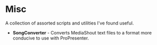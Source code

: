 Misc
====

A collection of assorted scripts and utilities I've found useful.

* **SongConverter** - Converts MediaShout text files to a format
  more conducive to use with ProPresenter.
